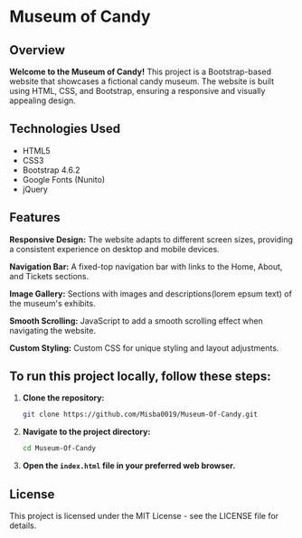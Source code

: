 # Museum of Candy
## Overview
**Welcome to the Museum of Candy!**
This project is a Bootstrap-based website that showcases a fictional candy museum.
The website is built using HTML, CSS, and Bootstrap, ensuring a responsive and visually appealing design.

## Technologies Used

- HTML5
- CSS3
- Bootstrap 4.6.2
- Google Fonts (Nunito)
- jQuery

## Features

**Responsive Design:** 
The website adapts to different screen sizes, providing a consistent experience on desktop and mobile devices.

**Navigation Bar:** 
A fixed-top navigation bar with links to the Home, About, and Tickets sections.

**Image Gallery:** 
Sections with images and descriptions(lorem epsum text) of the museum's exhibits.

**Smooth Scrolling:** 
JavaScript to add a smooth scrolling effect when navigating the website.

**Custom Styling:** 
Custom CSS for unique styling and layout adjustments.

## To run this project locally, follow these steps:
1. **Clone the repository:**
    ```bash
    git clone https://github.com/Misba0019/Museum-Of-Candy.git
    ```

2. **Navigate to the project directory:**
    ```bash
    cd Museum-Of-Candy
    ```

3. **Open the `index.html` file in your preferred web browser.**

## License

This project is licensed under the MIT License - see the LICENSE file for details.